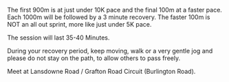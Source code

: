 The first 900m is at just under 10K pace and the final 100m at a faster pace. Each 1000m will be followed by a 3 minute recovery. The faster 100m is NOT an all out sprint, more like just under 5K pace.

The session will last 35-40 Minutes.

During your recovery period, keep moving, walk or a very gentle jog and please do not stay on the path, to allow others to pass freely.

Meet at <a routerLink="/find-us/other-locations">Lansdowne Road / Grafton Road Circuit (Burlington Road)</a>.
